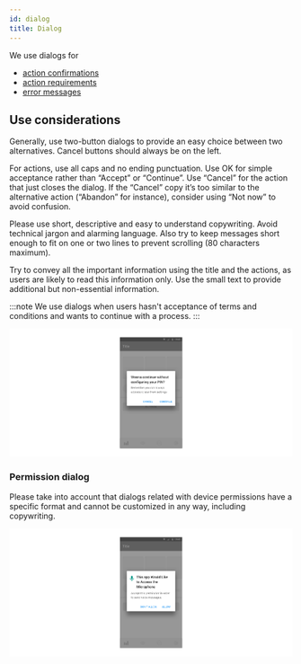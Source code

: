 ```yaml
---
id: dialog
title: Dialog
---
```


We use dialogs for

* [action confirmations](../feedback-scenarios/action-confirmation.md)
* [action requirements](../feedback-scenarios/action-requirement.md)
* [error messages](../feedback-scenarios/error-scenario.md)

## Use considerations

Generally, use two-button dialogs to provide an easy choice between two alternatives. Cancel buttons should always be on the left. 

For actions, use all caps and no ending punctuation. Use OK for simple acceptance rather than “Accept” or “Continue”. Use “Cancel” for the action that just closes the dialog. If the “Cancel” copy it’s too similar to the alternative action \(“Abandon” for instance\), consider using “Not now” to avoid confusion.

Please use short, descriptive and easy to understand copywriting. Avoid technical jargon and alarming language. Also try to keep messages short enough to fit on one or two lines to prevent scrolling \(80 characters maximum\).

Try to convey all the important information using the title and the actions, as users are likely to read this information only. Use the small text to provide additional but non-essential information.

:::note
We use dialogs when users hasn't acceptance of terms and conditions and wants to continue with a process.
:::

![](../../../img/android_dialog.jpg)

### Permission dialog

Please take into account that dialogs related with device permissions have a specific format and cannot be customized in any way, including copywriting.

![](../../../img/android_dialog-permission.jpg)


